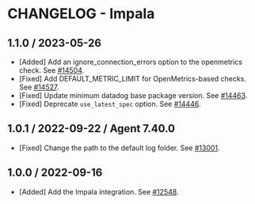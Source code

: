 # CHANGELOG - Impala

## 1.1.0 / 2023-05-26

* [Added] Add an ignore_connection_errors option to the openmetrics check. See [#14504](https://github.com/DataDog/integrations-core/pull/14504).
* [Fixed] Add DEFAULT_METRIC_LIMIT for OpenMetrics-based checks. See [#14527](https://github.com/DataDog/integrations-core/pull/14527).
* [Fixed] Update minimum datadog base package version. See [#14463](https://github.com/DataDog/integrations-core/pull/14463).
* [Fixed] Deprecate `use_latest_spec` option. See [#14446](https://github.com/DataDog/integrations-core/pull/14446).

## 1.0.1 / 2022-09-22 / Agent 7.40.0

* [Fixed] Change the path to the default log folder. See [#13001](https://github.com/DataDog/integrations-core/pull/13001).

## 1.0.0 / 2022-09-16

* [Added] Add the Impala integration. See [#12548](https://github.com/DataDog/integrations-core/pull/12548).

